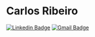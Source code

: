 # Carlos Ribeiro

[![Linkedin Badge](https://img.shields.io/badge/LinkedIn-0077B5?style=for-the-badge&logo=linkedin&logoColor=white)](https://www.linkedin.com/in/carloseduardoccribeiro/)
[![Gmail Badge](https://img.shields.io/badge/Gmail-D14836?style=for-the-badge&logo=gmail&logoColor=white)](mailto:cadu.ccr@gmail.com)
